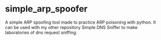# simple_arp_spoofer
A simple ARP spoofing tool made to practice ARP poisoning with python. It can be used with my other repository Simple DNS Sniffer to make laboratories of dns request sniffing.
